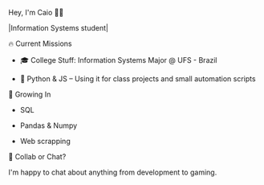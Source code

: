 Hey, I'm Caio 👨‍💻

|Information Systems student|

🔥 Current Missions

- 🎓 College Stuff: Information Systems Major @ UFS - Brazil

- 🐍 Python & JS – Using it for class projects and small automation scripts

🌱 Growing In

- SQL

- Pandas & Numpy

- Web scrapping

🤝 Collab or Chat?

I'm happy to chat about anything from development to gaming.
